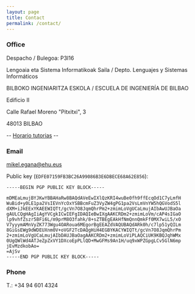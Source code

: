 ```yaml
---
layout: page
title: Contact
permalink: /contact/
---
```


### Office

Despacho / Bulegoa: P3I16

Lengoaia eta Sistema Informatikoak Saila / Depto. Lenguajes y Sistemas Informáticos

BILBOKO INGENIARITZA ESKOLA / ESCUELA DE INGENIERÍA DE BILBAO

Edificio II

Calle Rafael Moreno "Pitxitxi", 3 

48013 BILBAO

-- [Horario tutorias](https://www.ehu.eus/es/web/graduak/grado-ingenieria-informatica-de-gestion-y-sistemas-de-informacion-bizkaia/profesorado?p_redirect=consultaTutorias&p_anyo_acad=20230&p_idp=135638) --

### Email

mikel.egana@ehu.eus

Public key (`EDFE07159FB3BC26A99086B3E6DBECE68A62E856`):

```
-----BEGIN PGP PUBLIC KEY BLOCK-----

mDMEaLmujBYJKwYBBAHaRw8BAQdAVeEwIXlQzKRI4wuBe0fh9ffEcqOd1C7yLmfH
WuBid+y0LE1pa2VsIEVnYcOxYSBBcmFuZ3VyZW4gPG1pa2VsLmVnYW5hQGVodS5l
dXM+iJkEExYKAEEWIQTt/gcVn7O8JqmQhrPm2+zmimLoVgUCaLmujAIbAwUJBaOa
gAULCQgHAgIiAgYVCgkICwIEFgIDAQIeBwIXgAAKCRDm2+zmimLoVm/cAP4sIGaO
lp9vhfZszr5BFi6L/m9prM8O3fahk/8+sZTBEgEAkHfNmQnnQmkFf0MX7wiL5/xO
V7yyymAMnVyZK773Wgu4OARoua6MEgorBgEEAZdVAQUBAQdARk0h/c7lp51yQILm
8GiGsEWg9dWDEUXnm0V+oVGF2TcDAQgHiH4EGBYKACYWIQTt/gcVn7O8JqmQhrPm
2+zmimLoVgUCaLmujAIbDAUJBaOagAAKCRDm2+zmimLoViPLAQCiUK9KBQJqhWMx
0UgQWlWd4ATJeZpZxVY1DXcoEpPLlQD+MwGFMs9An1H/uq9xWPZGpgLCv5GlN6mp
jEvMzdkobAo=
=AjSv
-----END PGP PUBLIC KEY BLOCK-----
```

### Phone

T.: +34 94 601 4324
